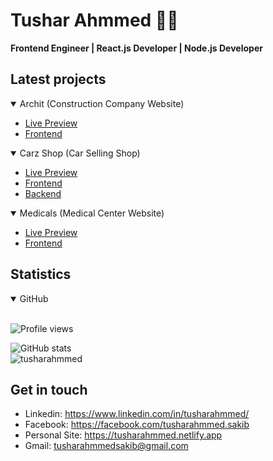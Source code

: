 # Tushar Ahmmed 👨‍💻

 __Frontend Engineer | React.js Developer | Node.js Developer__


## Latest projects

<details open>

<summary> Archit (Construction Company Website)</summary>

- [Live Preview](https://architbuilders.netlify.app/)  
- [Frontend](https://github.com/tusharahmmed/archit-frontend)

</details>

<details open>

<summary> Carz Shop (Car Selling Shop)</summary>

- [Live Preview](https://carz-shop.web.app/) 
- [Frontend](https://github.com/tusharahmmed/carz-frontend)
- [Backend](https://github.com/tusharahmmed/carz-server)

</details>

<details open>

<summary> Medicals (Medical Center Website)</summary>

- [Live Preview](https://medicals.netlify.app/)  
- [Frontend](https://github.com/tusharahmmed/medical-center)

</details>

## Statistics
<details open>

<summary> GitHub</summary>
<br/>
 
![Profile views](https://gpvc.arturio.dev/tusharahmmed) 

![GitHub stats](https://github-readme-stats.vercel.app/api?username=tusharahmmed&show_icons=true&bg_color=45,E86445,904E95&title_color=fff&icon_color=fff&text_color=fff)  
<img src="https://github-readme-streak-stats.herokuapp.com/?user=tusharahmmed&theme=algolia" alt="tusharahmmed"  />

</details>

## Get in touch

- Linkedin: https://www.linkedin.com/in/tusharahmmed/
- Facebook: https://facebook.com/tusharahmmed.sakib
- Personal Site: https://tusharahmmed.netlify.app
- Gmail: [tusharahmmedsakib@gmail.com](mailto:tusharahmmedsakib@gmail.com)
